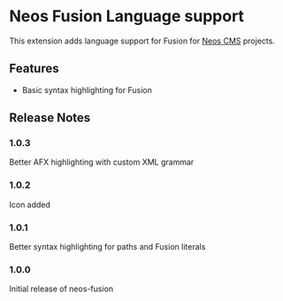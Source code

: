 # Neos Fusion Language support

This extension adds language support for Fusion for [Neos CMS](https://www.neos.io/) projects.

## Features

* Basic syntax highlighting for Fusion

## Release Notes

### 1.0.3

Better AFX highlighting with custom XML grammar

### 1.0.2

Icon added

### 1.0.1

Better syntax highlighting for paths and Fusion literals

### 1.0.0

Initial release of neos-fusion

